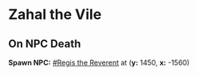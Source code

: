 # Zahal the Vile




## On NPC Death

**Spawn NPC:**  [\#Regis the Reverent](/npc/13042) at (**y:** 1450, **x:** -1560)
